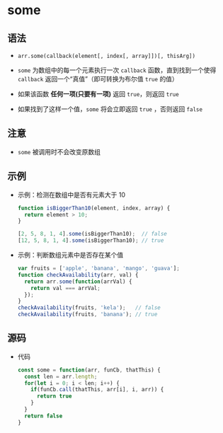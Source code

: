 # some

## 语法

+ `arr.some(callback(element[, index[, array]])[, thisArg])`

+ `some` 为数组中的每一个元素执行一次 `callback` 函数，直到找到一个使得 `callback` 返回一个“真值”（即可转换为布尔值 `true` 的值）

+ 如果该函数 **任何一项(只要有一项)** 返回 `true`，则返回 `true`

+ 如果找到了这样一个值，`some` 将会立即返回 `true` ，否则返回 `false`

## 注意

+ `some` 被调用时不会改变原数组

## 示例

+ 示例：检测在数组中是否有元素大于 10

    ```js
    function isBiggerThan10(element, index, array) {
      return element > 10;
    }

    [2, 5, 8, 1, 4].some(isBiggerThan10);  // false
    [12, 5, 8, 1, 4].some(isBiggerThan10); // true

    ```

+ 示例：判断数组元素中是否存在某个值

    ```js
    var fruits = ['apple', 'banana', 'mango', 'guava'];
    function checkAvailability(arr, val) {
      return arr.some(function(arrVal) {
        return val === arrVal;
      });
    }
    checkAvailability(fruits, 'kela');   // false
    checkAvailability(fruits, 'banana'); // true
    ```

## 源码

+ 代码

    ```js
    const some = function(arr, funCb, thatThis) {
      const len = arr.length;
      for(let i = 0; i < len; i++) {
        if(funCb.call(thatThis, arr[i], i, arr)) {
          return true
        }
      }
      return false
    }
    ```
